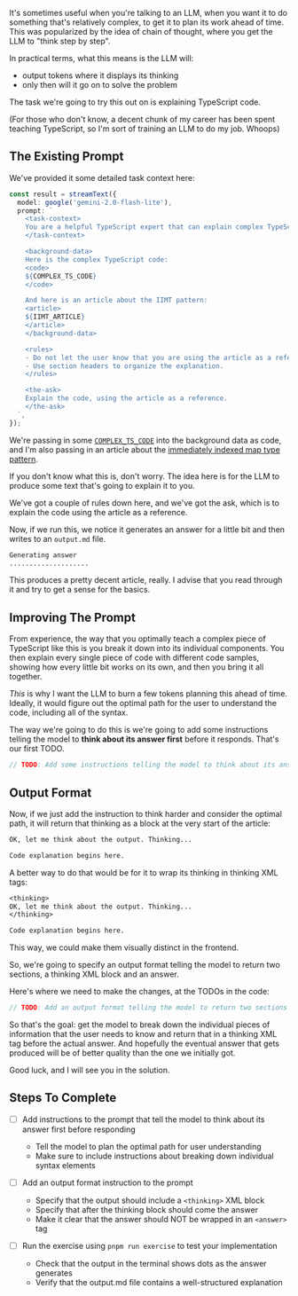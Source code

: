 It's sometimes useful when you're talking to an LLM, when you want it to do something that's relatively complex, to get it to plan its work ahead of time. This was popularized by the idea of chain of thought, where you get the LLM to "think step by step".

In practical terms, what this means is the LLM will:

- output tokens where it displays its thinking
- only then will it go on to solve the problem

The task we're going to try this out on is explaining TypeScript code.

(For those who don't know, a decent chunk of my career has been spent teaching TypeScript, so I'm sort of training an LLM to do my job. Whoops)

## The Existing Prompt

We've provided it some detailed task context here:

```typescript
const result = streamText({
  model: google('gemini-2.0-flash-lite'),
  prompt: `
    <task-context>
    You are a helpful TypeScript expert that can explain complex TypeScript code for beginner TypeScript developers. You will be given a complex TypeScript code and you will need to explain it in a way that is easy to understand.
    </task-context>

    <background-data>
    Here is the complex TypeScript code:
    <code>
    ${COMPLEX_TS_CODE}
    </code>

    And here is an article about the IIMT pattern:
    <article>
    ${IIMT_ARTICLE}
    </article>
    </background-data>

    <rules>
    - Do not let the user know that you are using the article as a reference. Refer to the concepts as if you are an expert.
    - Use section headers to organize the explanation.
    </rules>

    <the-ask>
    Explain the code, using the article as a reference.
    </the-ask>
  `,
});
```

We're passing in some [`COMPLEX_TS_CODE`](./complex-ts-code.ts) into the background data as code, and I'm also passing in an article about the [immediately indexed map type pattern](https://www.totaltypescript.com/immediately-indexed-mapped-type).

If you don't know what this is, don't worry. The idea here is for the LLM to produce some text that's going to explain it to you.

We've got a couple of rules down here, and we've got the ask, which is to explain the code using the article as a reference.

Now, if we run this, we notice it generates an answer for a little bit and then writes to an `output.md` file.

```txt
Generating answer
....................
```

This produces a pretty decent article, really. I advise that you read through it and try to get a sense for the basics.

## Improving The Prompt

From experience, the way that you optimally teach a complex piece of TypeScript like this is you break it down into its individual components. You then explain every single piece of code with different code samples, showing how every little bit works on its own, and then you bring it all together.

_This_ is why I want the LLM to burn a few tokens planning this ahead of time. Ideally, it would figure out the optimal path for the user to understand the code, including all of the syntax.

The way we're going to do this is we're going to add some instructions telling the model to **think about its answer first** before it responds. That's our first TODO.

```ts
// TODO: Add some instructions telling the model to think about its answer first before it responds. Consider the optimal path for the user to understand the code, including each individual piece of syntax.
```

## Output Format

Now, if we just add the instruction to think harder and consider the optimal path, it will return that thinking as a block at the very start of the article:

```txt
OK, let me think about the output. Thinking...

Code explanation begins here.
```

A better way to do that would be for it to wrap its thinking in thinking XML tags:

```txt
<thinking>
OK, let me think about the output. Thinking...
</thinking>

Code explanation begins here.
```

This way, we could make them visually distinct in the frontend.

So, we're going to specify an output format telling the model to return two sections, a thinking XML block and an answer.

Here's where we need to make the changes, at the TODOs in the code:

```typescript
// TODO: Add an output format telling the model to return two sections - a <thinking> block and an answer. The answer should NOT be wrapped in an <answer> tag.
```

So that's the goal: get the model to break down the individual pieces of information that the user needs to know and return that in a thinking XML tag before the actual answer. And hopefully the eventual answer that gets produced will be of better quality than the one we initially got.

Good luck, and I will see you in the solution.

## Steps To Complete

- [ ] Add instructions to the prompt that tell the model to think about its answer first before responding
  - Tell the model to plan the optimal path for user understanding
  - Make sure to include instructions about breaking down individual syntax elements

- [ ] Add an output format instruction to the prompt
  - Specify that the output should include a `<thinking>` XML block
  - Specify that after the thinking block should come the answer
  - Make it clear that the answer should NOT be wrapped in an `<answer>` tag

- [ ] Run the exercise using `pnpm run exercise` to test your implementation
  - Check that the output in the terminal shows dots as the answer generates
  - Verify that the output.md file contains a well-structured explanation
